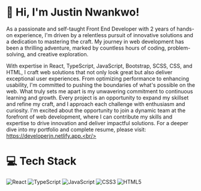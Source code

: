 # 👋 Hi, I'm Justin Nwankwo!

As a passionate and self-taught Front End Developer with 2 years of hands-on experience, I'm driven by a relentless pursuit of innovative solutions and a dedication to mastering the craft. My journey in web development has been a thrilling adventure, marked by countless hours of coding, problem-solving, and creative exploration. <br/>

With expertise in React, TypeScript, JavaScript, Bootstrap, SCSS, CSS, and HTML, I craft web solutions that not only look great but also deliver exceptional user experiences. From optimizing performance to enhancing usability, I'm committed to pushing the boundaries of what's possible on the web. What truly sets me apart is my unwavering commitment to continuous learning and growth. Every project is an opportunity to expand my skillset and refine my craft, and I approach each challenge with enthusiasm and curiosity. I'm excited about the opportunity to join a dynamic team at the forefront of web development, where I can contribute my skills and expertise to drive innovation and deliver impactful solutions. For a deeper dive into my portfolio and complete resume, please visit: https://developerjn.netlify.app.<br/>

# 💻 Tech Stack
![React](https://img.shields.io/badge/react-%2320232a.svg?style=for-the-badge&logo=react&logoColor=%2361DAFB)
![TypeScript](https://img.shields.io/badge/typescript-%23007ACC.svg?style=for-the-badge&logo=typescript&logoColor=white)
![JavaScript](https://img.shields.io/badge/javascript-%23323330.svg?style=for-the-badge&logo=javascript&logoColor=%23F7DF1E)
![CSS3](https://img.shields.io/badge/css3-%231572B6.svg?style=for-the-badge&logo=css3&logoColor=white)
![HTML5](https://img.shields.io/badge/html5-%23E34F26.svg?style=for-the-badge&logo=html5&logoColor=white)
